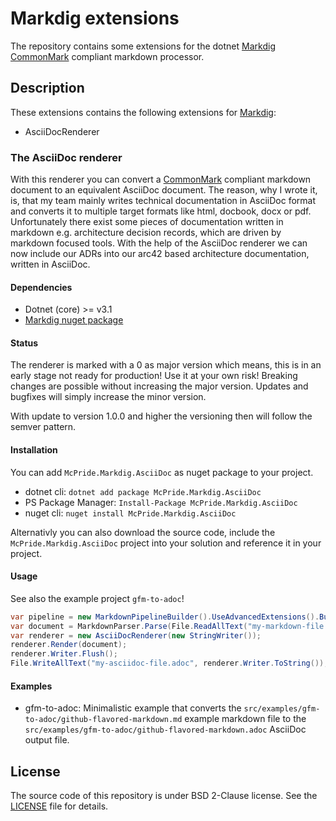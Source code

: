 # Markdig extensions

The repository contains some extensions for the dotnet [Markdig](https://github.com/xoofx/markdig) [CommonMark](https://spec.commonmark.org/) compliant markdown processor.

## Description

These extensions contains the following extensions for [Markdig](https://github.com/xoofx/markdig):

* AsciiDocRenderer

### The AsciiDoc renderer

With this renderer you can convert a [CommonMark](https://spec.commonmark.org/) compliant markdown document to an equivalent AsciiDoc document. The reason, why I wrote it, is, that my team mainly writes technical documentation in AsciiDoc format and converts it to multiple target formats like html, docbook, docx or pdf. Unfortunately there exist some pieces of documentation written in markdown e.g. architecture decision records, which are driven by markdown focused tools. With the help of the AsciiDoc renderer we can now include our ADRs into our arc42 based architecture documentation, written in AsciiDoc.

#### Dependencies

* Dotnet (core) >= v3.1
* [Markdig nuget package](https://www.nuget.org/packages/Markdig)

#### Status

The renderer is marked with a 0 as major version which means, this is in an early stage not ready for production! Use it at your own risk! Breaking changes are possible without increasing the major version. Updates and bugfixes will simply increase the minor version.

With update to version 1.0.0 and higher the versioning then will follow the semver pattern.

#### Installation

You can add `McPride.Markdig.AsciiDoc` as nuget package to your project.

* dotnet cli: `dotnet add package McPride.Markdig.AsciiDoc`
* PS Package Manager: `Install-Package McPride.Markdig.AsciiDoc`
* nuget cli: `nuget install McPride.Markdig.AsciiDoc`

Alternativly you can also download the source code, include the `McPride.Markdig.AsciiDoc` project into your solution and reference it in your project. 

#### Usage

See also the example project `gfm-to-adoc`!

```cs
var pipeline = new MarkdownPipelineBuilder().UseAdvancedExtensions().Build();
var document = MarkdownParser.Parse(File.ReadAllText("my-markdown-file.md"), pipeline);
var renderer = new AsciiDocRenderer(new StringWriter());
renderer.Render(document);
renderer.Writer.Flush();
File.WriteAllText("my-asciidoc-file.adoc", renderer.Writer.ToString());
```

#### Examples

* gfm-to-adoc: Minimalistic example that converts the `src/examples/gfm-to-adoc/github-flavored-markdown.md` example markdown file to the `src/examples/gfm-to-adoc/github-flavored-markdown.adoc` AsciiDoc output file.

## License

The source code of this repository is under BSD 2-Clause license. See the [LICENSE](LICENSE) file for details.  
